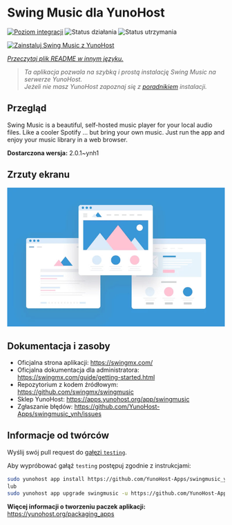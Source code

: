 <!--
To README zostało automatycznie wygenerowane przez <https://github.com/YunoHost/apps/tree/master/tools/readme_generator>
Nie powinno być ono edytowane ręcznie.
-->

# Swing Music dla YunoHost

[![Poziom integracji](https://apps.yunohost.org/badge/integration/swingmusic)](https://ci-apps.yunohost.org/ci/apps/swingmusic/)
![Status działania](https://apps.yunohost.org/badge/state/swingmusic)
![Status utrzymania](https://apps.yunohost.org/badge/maintained/swingmusic)

[![Zainstaluj Swing Music z YunoHost](https://install-app.yunohost.org/install-with-yunohost.svg)](https://install-app.yunohost.org/?app=swingmusic)

*[Przeczytaj plik README w innym języku.](./ALL_README.md)*

> *Ta aplikacja pozwala na szybką i prostą instalację Swing Music na serwerze YunoHost.*  
> *Jeżeli nie masz YunoHost zapoznaj się z [poradnikiem](https://yunohost.org/install) instalacji.*

## Przegląd

Swing Music is a beautiful, self-hosted music player for your local audio files. Like a cooler Spotify ... but bring your own music. Just run the app and enjoy your music library in a web browser.


**Dostarczona wersja:** 2.0.1~ynh1

## Zrzuty ekranu

![Zrzut ekranu z Swing Music](./doc/screenshots/example.jpg)

## Dokumentacja i zasoby

- Oficjalna strona aplikacji: <https://swingmx.com/>
- Oficjalna dokumentacja dla administratora: <https://swingmx.com/guide/getting-started.html>
- Repozytorium z kodem źródłowym: <https://github.com/swingmx/swingmusic>
- Sklep YunoHost: <https://apps.yunohost.org/app/swingmusic>
- Zgłaszanie błędów: <https://github.com/YunoHost-Apps/swingmusic_ynh/issues>

## Informacje od twórców

Wyślij swój pull request do [gałęzi `testing`](https://github.com/YunoHost-Apps/swingmusic_ynh/tree/testing).

Aby wypróbować gałąź `testing` postępuj zgodnie z instrukcjami:

```bash
sudo yunohost app install https://github.com/YunoHost-Apps/swingmusic_ynh/tree/testing --debug
lub
sudo yunohost app upgrade swingmusic -u https://github.com/YunoHost-Apps/swingmusic_ynh/tree/testing --debug
```

**Więcej informacji o tworzeniu paczek aplikacji:** <https://yunohost.org/packaging_apps>
